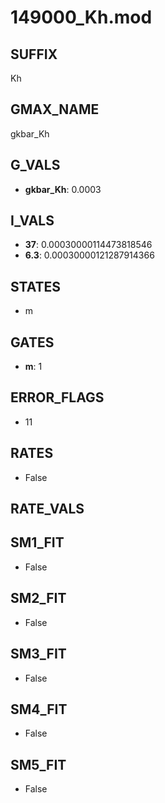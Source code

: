 # 149000_Kh.mod

## SUFFIX

Kh

## GMAX_NAME

gkbar_Kh

## G_VALS

- **gkbar_Kh**: 0.0003

## I_VALS

- **37**: 0.00030000114473818546
- **6.3**: 0.00030000121287914366

## STATES

- m

## GATES

- **m**: 1

## ERROR_FLAGS

- 11

## RATES

- False

## RATE_VALS


## SM1_FIT

- False

## SM2_FIT

- False

## SM3_FIT

- False

## SM4_FIT

- False

## SM5_FIT

- False

